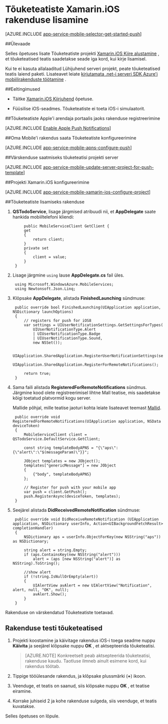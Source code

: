 <properties
    pageTitle="Tõuketeatiste lisamine rakenduse Xamarin.iOS Azure rakenduse teenusega"
    description="Saate teada, kuidas Azure'i rakendust Service abil saate saata oma Xamarin.iOS rakenduse tõuketeatised"
    services="app-service\mobile"
    documentationCenter="xamarin"
    authors="ysxu"
    manager="dwrede"
    editor=""/>

<tags
    ms.service="app-service-mobile"
    ms.workload="mobile"
    ms.tgt_pltfrm="mobile-xamarin-ios"
    ms.devlang="dotnet"
    ms.topic="article"
    ms.date="10/12/2016"
    ms.author="yuaxu"/>

# <a name="add-push-notifications-to-your-xamarinios-app"></a>Tõuketeatiste Xamarin.iOS rakenduse lisamine

[AZURE.INCLUDE [app-service-mobile-selector-get-started-push](../../includes/app-service-mobile-selector-get-started-push.md)]

##<a name="overview"></a>Ülevaade

Selles õpetuses lisate Tõuketeatiste projekti [Xamarin.iOS Kiire alustamine](app-service-mobile-xamarin-ios-get-started.md) , et tõuketeatised teatis saadetakse seade iga kord, kui kirje lisamisel.

Kui te ei kasuta allalaaditud Lühijuhend serveri projekt, peate tõuketeatised teatis laiend paketi. Lisateavet leiate [kirjutamata .net-i serveri SDK Azure'i mobiilirakenduste töötamine](app-service-mobile-dotnet-backend-how-to-use-server-sdk.md) .

##<a name="prerequisites"></a>Eeltingimused

* Täitke [Xamarin.iOS Kiirjuhend](app-service-mobile-xamarin-ios-get-started.md) õpetuse.

* Füüsilise iOS-seadmes. Tõuketeatiste ei toeta iOS-i simulaatorit.

##<a name="register-the-app-for-push-notifications-on-apples-developer-portal"></a>Tõuketeatiste Apple'i arendaja portaalis jaoks rakenduse registreerimine

[AZURE.INCLUDE [Enable Apple Push Notifications](../../includes/enable-apple-push-notifications.md)]

##<a name="configure-your-mobile-app-to-send-push-notifications"></a>Oma Mobile'i rakendus saata Tõuketeatiste konfigureerimine

[AZURE.INCLUDE [app-service-mobile-apns-configure-push](../../includes/app-service-mobile-apns-configure-push.md)]

##<a name="update-the-server-project-to-send-push-notifications"></a>Värskenduse saatmiseks tõuketeatisi projekti server

[AZURE.INCLUDE [app-service-mobile-update-server-project-for-push-template](../../includes/app-service-mobile-update-server-project-for-push-template.md)]

##<a name="configure-your-xamarinios-project"></a>Projekti Xamarin.iOS konfigureerimine

[AZURE.INCLUDE [app-service-mobile-xamarin-ios-configure-project](../../includes/app-service-mobile-xamarin-ios-configure-project.md)]

##<a name="add-push-notifications-to-your-app"></a>Tõuketeatiste lisamiseks rakenduse

1. **QSTodoService**, lisage järgmised atribuudi nii, et **AppDelegate** saate hankida mobiiltelefoni kliendi:

            public MobileServiceClient GetClient {
            get
            {
                return client;
            }
            private set
            {
                client = value;
            }
        }

1. Lisage järgmine `using` lause **AppDelegate.cs** fail üles.

        using Microsoft.WindowsAzure.MobileServices;
        using Newtonsoft.Json.Linq;

2. Klõpsake **AppDelegate**, alistada **FinishedLaunching** sündmuse:

        public override bool FinishedLaunching(UIApplication application, NSDictionary launchOptions)
        {
            // registers for push for iOS8
            var settings = UIUserNotificationSettings.GetSettingsForTypes(
                UIUserNotificationType.Alert
                | UIUserNotificationType.Badge
                | UIUserNotificationType.Sound,
                new NSSet());

            UIApplication.SharedApplication.RegisterUserNotificationSettings(settings);
            UIApplication.SharedApplication.RegisterForRemoteNotifications();

            return true;
        }

3. Sama faili alistada **RegisteredForRemoteNotifications** sündmus. Järgmine kood olete registreerimisel lihtne Mall teatise, mis saadetakse kõigi toetatud platvormid kogu server.

    Mallide põhjal, mille teatise jaoturi kohta leiate lisateavet teemast [Mallid](../notification-hubs/notification-hubs-templates-cross-platform-push-messages.md).


        public override void RegisteredForRemoteNotifications(UIApplication application, NSData deviceToken)
        {
            MobileServiceClient client = QSTodoService.DefaultService.GetClient;

            const string templateBodyAPNS = "{\"aps\":{\"alert\":\"$(messageParam)\"}}";

            JObject templates = new JObject();
            templates["genericMessage"] = new JObject
            {
                {"body", templateBodyAPNS}
            };

            // Register for push with your mobile app
            var push = client.GetPush();
            push.RegisterAsync(deviceToken, templates);
        }


4. Seejärel alistada **DidReceivedRemoteNotification** sündmuse:

        public override void DidReceiveRemoteNotification (UIApplication application, NSDictionary userInfo, Action<UIBackgroundFetchResult> completionHandler)
        {
            NSDictionary aps = userInfo.ObjectForKey(new NSString("aps")) as NSDictionary;

            string alert = string.Empty;
            if (aps.ContainsKey(new NSString("alert")))
                alert = (aps [new NSString("alert")] as NSString).ToString();

            //show alert
            if (!string.IsNullOrEmpty(alert))
            {
                UIAlertView avAlert = new UIAlertView("Notification", alert, null, "OK", null);
                avAlert.Show();
            }
        }

Rakenduse on värskendatud Tõuketeatiste toetavad.

## <a name="test"></a>Rakenduse testi tõuketeatised

1. Projekti koostamine ja käivitage rakendus iOS-i toega seadme nuppu **Käivita** ja seejärel klõpsake nuppu **OK** , et aktsepteerida tõuketeatisi.

    > [AZURE.NOTE] Konkreetselt peab aktsepteerida tõuketeatisi, rakenduse kaudu. Taotluse ilmneb ainult esimene kord, kui rakendus töötab.

2. Tippige tööülesande rakendus, ja klõpsake plussmärki (**+**) ikoon.

3. Veenduge, et teatis on saanud, siis klõpsake nuppu **OK** , et teatise eiramine.

4. Korrake juhiseid 2 ja kohe rakenduse sulgeda, siis veenduge, et teatis kuvatakse.

Selles õpetuses on lõpule.

<!-- Images. -->

<!-- URLs. -->



